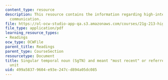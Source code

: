 ```yaml
---
content_type: resource
description: This resource contains the information regarding high-intermediate academic
  communication.
file: https://ol-ocw-studio-app-qa.s3.amazonaws.com/courses/21g-213-high-intermediate-academic-communication-spring-2004/499a58379604e93e247cd894a05dc085_MIT21G_213S04_last_and_the.pdf
file_type: application/pdf
learning_resource_types:
- Readings
ocw_type: OCWFile
parent_title: Readings
parent_type: CourseSection
resourcetype: Document
title: Singular temporal noun (SgTN) and meant "most recent" or referred to a calendar
  unit
uid: 499a5837-9604-e93e-247c-d894a05dc085
---
```

